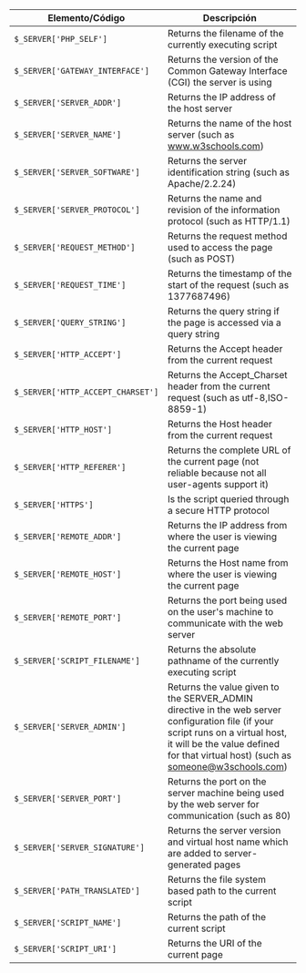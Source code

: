 | Elemento/Código                   | Descripción                                                                                                                                                                                                            |
| --------------------------------- | ---------------------------------------------------------------------------------------------------------------------------------------------------------------------------------------------------------------------- |
| `$_SERVER['PHP_SELF']`            | Returns the filename of the currently executing script                                                                                                                                                                 |
| `$_SERVER['GATEWAY_INTERFACE']`   | Returns the version of the Common Gateway Interface (CGI) the server is using                                                                                                                                          |
| `$_SERVER['SERVER_ADDR']`         | Returns the IP address of the host server                                                                                                                                                                              |
| `$_SERVER['SERVER_NAME']`         | Returns the name of the host server (such as www.w3schools.com)                                                                                                                                                        |
| `$_SERVER['SERVER_SOFTWARE']`     | Returns the server identification string (such as Apache/2.2.24)                                                                                                                                                       |
| `$_SERVER['SERVER_PROTOCOL']`     | Returns the name and revision of the information protocol (such as HTTP/1.1)                                                                                                                                           |
| `$_SERVER['REQUEST_METHOD']`      | Returns the request method used to access the page (such as POST)                                                                                                                                                      |
| `$_SERVER['REQUEST_TIME']`        | Returns the timestamp of the start of the request (such as 1377687496)                                                                                                                                                 |
| `$_SERVER['QUERY_STRING']`        | Returns the query string if the page is accessed via a query string                                                                                                                                                    |
| `$_SERVER['HTTP_ACCEPT']`         | Returns the Accept header from the current request                                                                                                                                                                     |
| `$_SERVER['HTTP_ACCEPT_CHARSET']` | Returns the Accept_Charset header from the current request (such as utf-8,ISO-8859-1)                                                                                                                                  |
| `$_SERVER['HTTP_HOST']`           | Returns the Host header from the current request                                                                                                                                                                       |
| `$_SERVER['HTTP_REFERER']`        | Returns the complete URL of the current page (not reliable because not all user-agents support it)                                                                                                                     |
| `$_SERVER['HTTPS']`               | Is the script queried through a secure HTTP protocol                                                                                                                                                                   |
| `$_SERVER['REMOTE_ADDR']`         | Returns the IP address from where the user is viewing the current page                                                                                                                                                 |
| `$_SERVER['REMOTE_HOST']`         | Returns the Host name from where the user is viewing the current page                                                                                                                                                  |
| `$_SERVER['REMOTE_PORT']`         | Returns the port being used on the user's machine to communicate with the web server                                                                                                                                   |
| `$_SERVER['SCRIPT_FILENAME']`     | Returns the absolute pathname of the currently executing script                                                                                                                                                        |
| `$_SERVER['SERVER_ADMIN']`        | Returns the value given to the SERVER_ADMIN directive in the web server configuration file (if your script runs on a virtual host, it will be the value defined for that virtual host) (such as someone@w3schools.com) |
| `$_SERVER['SERVER_PORT']`         | Returns the port on the server machine being used by the web server for communication (such as 80)                                                                                                                     |
| `$_SERVER['SERVER_SIGNATURE']`    | Returns the server version and virtual host name which are added to server-generated pages                                                                                                                             |
| `$_SERVER['PATH_TRANSLATED']`     | Returns the file system based path to the current script                                                                                                                                                               |
| `$_SERVER['SCRIPT_NAME']`         | Returns the path of the current script                                                                                                                                                                                 |
| `$_SERVER['SCRIPT_URI']`          | Returns the URI of the current page                                                                                                                                                                                    |
